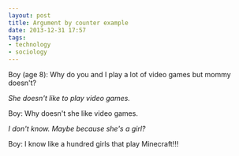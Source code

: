 ```yaml
---
layout: post
title: Argument by counter example
date: 2013-12-31 17:57  
tags:
- technology
- sociology
---
```


Boy (age 8): Why do you and I play a lot of video games but mommy doesn't?

*She doesn't like to play video games.*

Boy: Why doesn't she like video games. 

*I don't know. Maybe because she's a girl?*

Boy: I know like a hundred girls that play Minecraft!!!